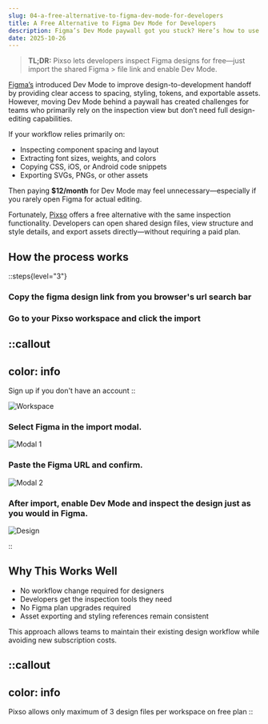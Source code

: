 ```yaml
---
slug: 04-a-free-alternative-to-figma-dev-mode-for-developers
title: A Free Alternative to Figma Dev Mode for Developers
description: Figma’s Dev Mode paywall got you stuck? Here’s how to use Pixso to inspect designs, grab specs, and export assets—without paying a cent.
date: 2025-10-26
---
```


> **TL;DR:** Pixso lets developers inspect Figma designs for free—just import the shared Figma > file link and enable Dev Mode.

[Figma’s](https://www.figma.com/) introduced Dev Mode to improve design-to-development handoff by providing clear access to spacing, styling, tokens, and exportable assets. However, moving Dev Mode behind a paywall has created challenges for teams who primarily rely on the inspection view but don’t need full design-editing capabilities.

If your workflow relies primarily on:
* Inspecting component spacing and layout
* Extracting font sizes, weights, and colors
* Copying CSS, iOS, or Android code snippets
* Exporting SVGs, PNGs, or other assets

Then paying **$12/month** for Dev Mode may feel unnecessary—especially if you rarely open Figma for actual editing.

Fortunately, [Pixso](https://pixso.net/) offers a free alternative with the same inspection functionality. Developers can open shared design files, view structure and style details, and export assets directly—without requiring a paid plan.

## How the process works

::steps{level="3"}

### Copy the figma design link from you browser&apos;s url search bar

### Go to your Pixso workspace and click the import

::callout
---
color: info
---
Sign up if you don&apos;t have an account
::

![Workspace](https://res.cloudinary.com/dkqzws3l9/image/upload/v1761491507/workspace.png)

### Select Figma in the import modal.
![Modal 1](https://res.cloudinary.com/dkqzws3l9/image/upload/v1761492043/modal-1.png)

### Paste the Figma URL and confirm.
![Modal 2](https://res.cloudinary.com/dkqzws3l9/image/upload/v1761492037/modal-2.png)

### After import, enable Dev Mode and inspect the design just as you would in Figma.
![Design](https://res.cloudinary.com/dkqzws3l9/image/upload/v1761493238/design.png)

::

## Why This Works Well
* No workflow change required for designers
* Developers get the inspection tools they need
* No Figma plan upgrades required
* Asset exporting and styling references remain consistent

This approach allows teams to maintain their existing design workflow while avoiding new subscription costs.

::callout
---
color: info
---
Pixso allows only maximum of 3 design files per workspace on free plan
::